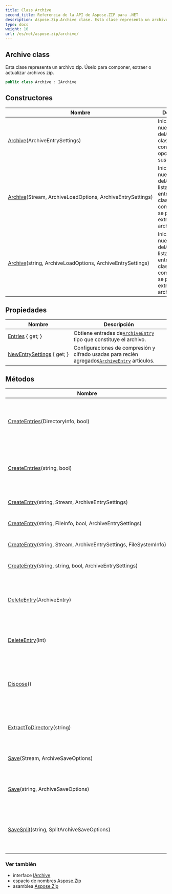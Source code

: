 ```yaml
---
title: Class Archive
second_title: Referencia de la API de Aspose.ZIP para .NET
description: Aspose.Zip.Archive clase. Esta clase representa un archivo zip. Úselo para componer extraer o actualizar archivos zip.
type: docs
weight: 10
url: /es/net/aspose.zip/archive/
---
```

## Archive class

Esta clase representa un archivo zip. Úselo para componer, extraer o actualizar archivos zip.

```csharp
public class Archive : IArchive
```

## Constructores

| Nombre | Descripción |
| --- | --- |
| [Archive](archive/#constructor)(ArchiveEntrySettings) | Inicializa una nueva instancia del`Archive` clase con configuraciones opcionales para sus entradas. |
| [Archive](archive/#constructor_1)(Stream, ArchiveLoadOptions, ArchiveEntrySettings) | Inicializa una nueva instancia del`Archive` La lista de entradas de clases y composiciones se puede extraer del archivo. |
| [Archive](archive/#constructor_2)(string, ArchiveLoadOptions, ArchiveEntrySettings) | Inicializa una nueva instancia del`Archive` La lista de entradas de clases y composiciones se puede extraer del archivo. |

## Propiedades

| Nombre | Descripción |
| --- | --- |
| [Entries](../../aspose.zip/archive/entries/) { get; } | Obtiene entradas de[`ArchiveEntry`](../archiveentry/) tipo que constituye el archivo. |
| [NewEntrySettings](../../aspose.zip/archive/newentrysettings/) { get; } | Configuraciones de compresión y cifrado usadas para recién agregados[`ArchiveEntry`](../archiveentry/) artículos. |

## Métodos

| Nombre | Descripción |
| --- | --- |
| [CreateEntries](../../aspose.zip/archive/createentries/#createentries)(DirectoryInfo, bool) | Agrega al archivo todos los archivos y directorios recursivamente en el directorio dado. |
| [CreateEntries](../../aspose.zip/archive/createentries/#createentries_1)(string, bool) | Agrega al archivo todos los archivos y directorios recursivamente en el directorio dado. |
| [CreateEntry](../../aspose.zip/archive/createentry/#createentry_1)(string, Stream, ArchiveEntrySettings) | Crear entrada única dentro del archivo. |
| [CreateEntry](../../aspose.zip/archive/createentry/#createentry)(string, FileInfo, bool, ArchiveEntrySettings) | Crear entrada única dentro del archivo. |
| [CreateEntry](../../aspose.zip/archive/createentry/#createentry_2)(string, Stream, ArchiveEntrySettings, FileSystemInfo) | Crear entrada única dentro del archivo. |
| [CreateEntry](../../aspose.zip/archive/createentry/#createentry_3)(string, string, bool, ArchiveEntrySettings) | Crear entrada única dentro del archivo. |
| [DeleteEntry](../../aspose.zip/archive/deleteentry/#deleteentry)(ArchiveEntry) | Elimina la primera aparición de una entrada específica de la lista de entradas. |
| [DeleteEntry](../../aspose.zip/archive/deleteentry/#deleteentry_1)(int) | Elimina la entrada de la lista de entradas por index. |
| [Dispose](../../aspose.zip/archive/dispose/)() | Realiza tareas definidas por la aplicación asociadas con liberar, liberar o restablecer recursos no administrados. |
| [ExtractToDirectory](../../aspose.zip/archive/extracttodirectory/)(string) | Extrae todos los archivos del archivo en el directorio proporcionado. |
| [Save](../../aspose.zip/archive/save/#save)(Stream, ArchiveSaveOptions) | Guarda el archivo en la secuencia proporcionada. |
| [Save](../../aspose.zip/archive/save/#save_1)(string, ArchiveSaveOptions) | Guarda el archivo en el archivo de destino proporcionado. |
| [SaveSplit](../../aspose.zip/archive/savesplit/)(string, SplitArchiveSaveOptions) | Guarda el archivo de varios volúmenes en el directorio de destino proporcionado. |

### Ver también

* interface [IArchive](../iarchive/)
* espacio de nombres [Aspose.Zip](../../aspose.zip/)
* asamblea [Aspose.Zip](../../)


